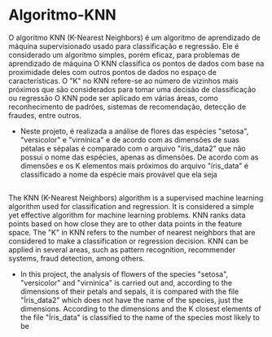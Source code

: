 # Algoritmo-KNN

  O algoritmo KNN (K-Nearest Neighbors) é um algoritmo de aprendizado de máquina supervisionado usado para classificação e regressão. Ele é considerado um algoritmo simples, porém eficaz, para problemas de aprendizado de máquina
O KNN classifica os pontos de dados com base na proximidade deles com outros pontos de dados no espaço de características. O "K" no KNN refere-se ao número de vizinhos mais próximos que são considerados para tomar uma decisão de classificação ou regressão
O KNN pode ser aplicado em várias áreas, como reconhecimento de padrões, sistemas de recomendação, detecção de fraudes, entre outros.

- Neste projeto, é realizada a análise de flores das espécies "setosa", "versicolor" e "virnínica" e de acordo com as dimensões de suas pétalas e sépalas é comparado com o arquivo "íris_data2" que não possui o nome das espécies, apenas as dimensões. De acordo com as dimensões e os K elementos mais próximos do arquivo "íris_data" é classificado a nome da espécie mais provável que ela seja

##

The KNN (K-Nearest Neighbors) algorithm is a supervised machine learning algorithm used for classification and regression. It is considered a simple yet effective algorithm for machine learning problems.
KNN ranks data points based on how close they are to other data points in the feature space. The "K" in KNN refers to the number of nearest neighbors that are considered to make a classification or regression decision.
KNN can be applied in several areas, such as pattern recognition, recommender systems, fraud detection, among others.

- In this project, the analysis of flowers of the species "setosa", "versicolor" and "virninica" is carried out and, according to the dimensions of their petals and sepals, it is compared with the file "Íris_data2" which does not have the name of the species, just the dimensions. According to the dimensions and the K closest elements of the file "Íris_data" is classified to the name of the species most likely to be
